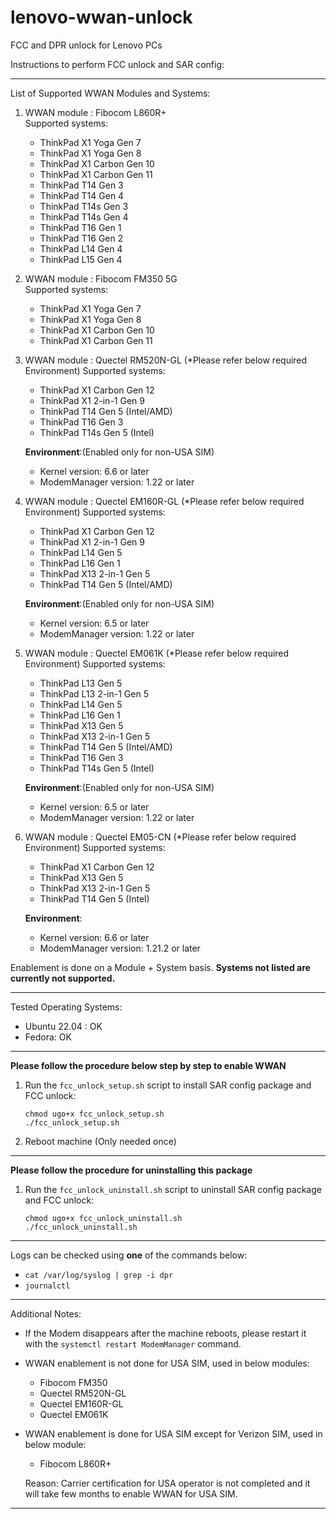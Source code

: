 # lenovo-wwan-unlock
FCC and DPR unlock for Lenovo PCs

Instructions to perform FCC unlock and SAR config:

-----------------------------------------------------------------
List of Supported WWAN Modules and Systems:

1) WWAN module : Fibocom L860R+  
   Supported systems:
   - ThinkPad X1 Yoga Gen 7
   - ThinkPad X1 Yoga Gen 8
   - ThinkPad X1 Carbon Gen 10
   - ThinkPad X1 Carbon Gen 11
   - ThinkPad T14 Gen 3
   - ThinkPad T14 Gen 4
   - ThinkPad T14s Gen 3
   - ThinkPad T14s Gen 4
   - ThinkPad T16 Gen 1
   - ThinkPad T16 Gen 2
   - ThinkPad L14 Gen 4
   - ThinkPad L15 Gen 4

2) WWAN module : Fibocom FM350 5G  
   Supported systems:
   - ThinkPad X1 Yoga Gen 7
   - ThinkPad X1 Yoga Gen 8
   - ThinkPad X1 Carbon Gen 10
   - ThinkPad X1 Carbon Gen 11

3) WWAN module : Quectel RM520N-GL (*Please refer below required Environment)
   Supported systems:
   - ThinkPad X1 Carbon Gen 12
   - ThinkPad X1 2-in-1 Gen 9
   - ThinkPad T14 Gen 5 (Intel/AMD)
   - ThinkPad T16 Gen 3
   - ThinkPad T14s Gen 5 (Intel)
     
   **Environment**:(Enabled only for non-USA SIM)
   - Kernel version: 6.6 or later
   - ModemManager version: 1.22 or later

4) WWAN module : Quectel EM160R-GL (*Please refer below required Environment)
   Supported systems:
   - ThinkPad X1 Carbon Gen 12
   - ThinkPad X1 2-in-1 Gen 9
   - ThinkPad L14 Gen 5
   - ThinkPad L16 Gen 1
   - ThinkPad X13 2-in-1 Gen 5
   - ThinkPad T14 Gen 5 (Intel/AMD)
     
   **Environment**:(Enabled only for non-USA SIM)
   - Kernel version: 6.5 or later
   - ModemManager version: 1.22 or later

5) WWAN module : Quectel EM061K (*Please refer below required Environment)
   Supported systems:
   - ThinkPad L13 Gen 5
   - ThinkPad L13 2-in-1 Gen 5
   - ThinkPad L14 Gen 5
   - ThinkPad L16 Gen 1
   - ThinkPad X13 Gen 5
   - ThinkPad X13 2-in-1 Gen 5
   - ThinkPad T14 Gen 5 (Intel/AMD)
   - ThinkPad T16 Gen 3
   - ThinkPad T14s Gen 5 (Intel)
     
   **Environment**:(Enabled only for non-USA SIM)
   - Kernel version: 6.5 or later
   - ModemManager version: 1.22 or later

6) WWAN module : Quectel EM05-CN (*Please refer below required Environment) 
   Supported systems:
   - ThinkPad X1 Carbon Gen 12
   - ThinkPad X13 Gen 5
   - ThinkPad X13 2-in-1 Gen 5
   - ThinkPad T14 Gen 5 (Intel)
     
   **Environment**:
   - Kernel version: 6.6 or later
   - ModemManager version: 1.21.2 or later

Enablement is done on a Module + System basis. **Systems not listed 
are currently not supported.**

------------------------------------------------------------------------
Tested Operating Systems:
- Ubuntu 22.04 : OK
- Fedora: OK

------------------------------------------------------------------------
**Please follow the procedure below step by step to enable WWAN**

1) Run the `fcc_unlock_setup.sh` script to
   install SAR config package and FCC unlock:
   ```
   chmod ugo+x fcc_unlock_setup.sh
   ./fcc_unlock_setup.sh
   ```
2) Reboot machine (Only needed once)

------------------------------------------------------------------------
**Please follow the procedure for uninstalling this package**

1) Run the `fcc_unlock_uninstall.sh` script to
   uninstall SAR config package and FCC unlock:
   ```
   chmod ugo+x fcc_unlock_uninstall.sh
   ./fcc_unlock_uninstall.sh
   ```
------------------------------------------------------------------------
Logs can be checked using **one** of the commands below:
- `cat /var/log/syslog | grep -i dpr`
- `journalctl`

------------------------------------------------------------------------
Additional Notes:
- If the Modem disappears after the machine reboots, please
restart it with the `systemctl restart ModemManager` command.
- WWAN enablement is not done for USA SIM, used in below modules:
   - Fibocom FM350
   - Quectel RM520N-GL
   - Quectel EM160R-GL
   - Quectel EM061K
- WWAN enablement is done for USA SIM except for Verizon SIM, used in below module:
   - Fibocom L860R+

  Reason: Carrier certification for USA operator is not completed and it
          will take few months to enable WWAN for USA SIM.
------------------------------------------------------------------------
